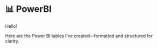 # 📊 PowerBI
Hello!

Here are the Power BI tables I've created—formatted and structured for clarity.


